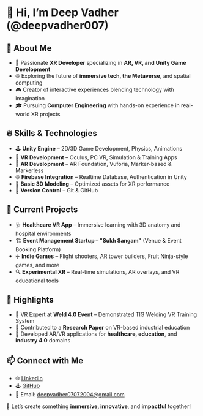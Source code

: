 # 👋 Hi, I’m Deep Vadher (@deepvadher007)

## 🚀 About Me  
- 🧠 Passionate **XR Developer** specializing in **AR, VR, and Unity Game Development**  
- 🌐 Exploring the future of **immersive tech, the Metaverse**, and spatial computing  
- 🎮 Creator of interactive experiences blending technology with imagination  
- 🎓 Pursuing **Computer Engineering** with hands-on experience in real-world XR projects  

## 🔥 Skills & Technologies  
- 🕹️ **Unity Engine** – 2D/3D Game Development, Physics, Animations  
- 🥽 **VR Development** – Oculus, PC VR, Simulation & Training Apps  
- 📱 **AR Development** – AR Foundation, Vuforia, Marker-based & Markerless  
- 🌐 **Firebase Integration** – Realtime Database, Authentication in Unity  
- 🎨 **Basic 3D Modeling** – Optimized assets for XR performance  
- 🧰 **Version Control** – Git & GitHub  

## 📌 Current Projects  
- 🩺 **Healthcare VR App** – Immersive learning with 3D anatomy and hospital environments  
- 🏗️ **Event Management Startup – "Sukh Sangam"** (Venue & Event Booking Platform)  
- ✈️ **Indie Games** – Flight shooters, AR tower builders, Fruit Ninja-style games, and more  
- 🔍 **Experimental XR** – Real-time simulations, AR overlays, and VR educational tools  

## 🌟 Highlights  
- 🎤 VR Expert at **Weld 4.0 Event** – Demonstrated TIG Welding VR Training System  
- 📜 Contributed to a **Research Paper** on VR-based industrial education  
- 🧪 Developed AR/VR applications for **healthcare, education**, and **industry 4.0** domains  

## 📫 Connect with Me  
- 🌐 [LinkedIn](https://www.linkedin.com/in/deep-vadher-51332b257)  
- 🕹️ [GitHub](https://github.com/deepvadher007)  
- 📩 Email: deepvadher07072004@gmail.com  

🚀 Let’s create something **immersive, innovative**, and **impactful** together!
